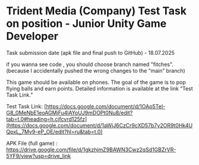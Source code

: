 # Trident Media (Company) Test Task on position - Junior Unity Game Developer

Task submission date (apk file and final push to GitHub) - 18.07.2025

if you wanna see code , you should choose branch named "fitches". 
(because I accidentally pushed the wrong changes to the “main” branch)

This game should be available on phones. 
The goal of the game is to pop flying balls and earn points. 
Detailed information is available at the link “Test Task Link.”

Test Task Link:
[https://docs.google.com/document/d/1OAp5TeI-G8_0MeNbE1eoAGMjFu4lAYoUJ9mDOPt0Nu8/edit?tab=t.0#heading=h.cjfcvrd125fz](https://docs.google.com/document/d/1aWjJ6CzCr9cXD57b7y2OR9t0Hk4UQpxL_7Mv9-eP_OE/edit?hl=ru&tab=t.0)

APK File (full game) : https://drive.google.com/file/d/1gkzhjmZ9BAWN3Cwz2qSd1GBZrVR-5YF9/view?usp=drive_link
